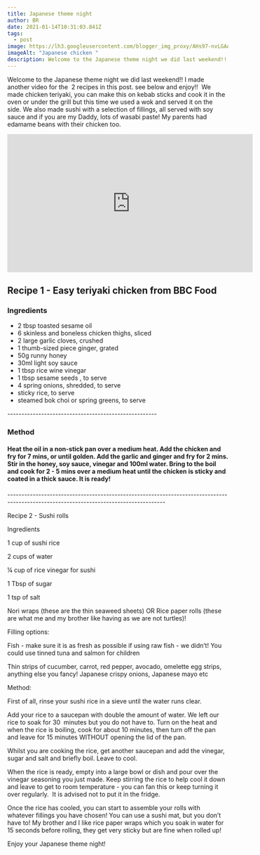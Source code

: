 ```yaml
---
title: Japanese theme night
author: BR
date: 2021-01-14T10:31:03.841Z
tags:
  - post
image: https://lh3.googleusercontent.com/blogger_img_proxy/AHs97-nvLGAA2-i37t9dHOhKpBouLxQF23WdJuYCwa7MNoSg3Gb5wX6gWr2rVkG8RxdkLyCmRFpcIyzEkE9scGxKReauoKacD52116WAtjRhUCZucF-GMw=w128-h128-n-k-no-nu
imageAlt: "Japanese chicken "
description: Welcome to the Japanese theme night we did last weekend!!
---
```

Welcome to the Japanese theme night we did last weekend!! I made another video for the  2 recipes in this post. see below and enjoy!!  We made chicken teriyaki, you can make this on kebab sticks and cook it in the oven or under the grill but this time we used a wok and served it on the side. We also made sushi with a selection of fillings, all served with soy sauce and if you are my Daddy, lots of wasabi paste! My parents had edamame beans with their chicken too. 

[](<>)

<iframe width="560" height="315" src="https://www.youtube-nocookie.com/embed/48Ldhw68wNE?controls=0" title="YouTube video player" frameborder="0" allow="accelerometer; autoplay; clipboard-write; encrypted-media; gyroscope; picture-in-picture; web-share" allowfullscreen></iframe>

## Recipe 1 - Easy teriyaki chicken from BBC Food    

### Ingredients          

* 2 tbsp toasted sesame oil
* 6 skinless and boneless chicken thighs, sliced
* 2 large garlic cloves, crushed
* 1 thumb-sized piece ginger, grated
* 50g runny honey
* 30ml light soy sauce
* 1 tbsp rice wine vinegar
* 1 tbsp sesame seeds , to serve
* 4 spring onions, shredded, to serve
* sticky rice, to serve
* steamed bok choi or spring greens, to serve

\-----------------------------------------------------

### Method

#### Heat the oil in a non-stick pan over a medium heat. Add the chicken and fry for 7 mins, or until golden. Add the garlic and ginger and fry for 2 mins. Stir in the honey, soy sauce, vinegar and 100ml water. Bring to the boil and cook for 2 - 5 mins over a medium heat until the chicken is sticky and coated in a thick sauce. It is ready! 

\--------------------------------------------------------------------------------------------------------------------------------------

Recipe 2 - Sushi rolls

Ingredients

1 cup of sushi rice

2 cups of water

¼ cup of rice vinegar for sushi

1 Tbsp of sugar

1 tsp of salt 

Nori wraps (these are the thin seaweed sheets) OR Rice paper rolls (these are what me and my brother like having as we are not turtles)!

Filling options:

Fish - make sure it is as fresh as possible if using raw fish - we didn’t! You could use tinned tuna and salmon for children

Thin strips of cucumber, carrot, red pepper, avocado, omelette egg strips, anything else you fancy! Japanese crispy onions, Japanese mayo etc

Method:

First of all, rinse your sushi rice in a sieve until the water runs clear.  

Add your rice to a saucepan with double the amount of water. We left our rice to soak for 30  minutes but you do not have to. Turn on the heat and when the rice is boiling, cook for about 10 minutes, then turn off the pan and leave for 15 minutes WITHOUT opening the lid of the pan. 

Whilst you are cooking the rice, get another saucepan and add the vinegar, sugar and salt and briefly boil. Leave to cool.

When the rice is ready, empty into a large bowl or dish and pour over the vinegar seasoning you just made. Keep stirring the rice to help cool it down and leave to get to room temperature - you can fan this or keep turning it over regularly.  It is advised not to put it in the fridge.

Once the rice has cooled, you can start to assemble your rolls with whatever fillings you have chosen! You can use a sushi mat, but you don’t have to! My brother and I like rice paper wraps which you soak in water for 15 seconds before rolling, they get very sticky but are fine when rolled up! 

Enjoy your Japanese theme night!